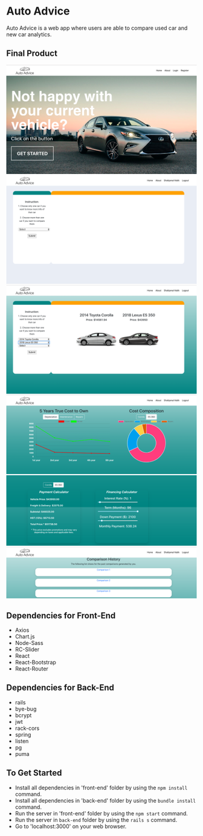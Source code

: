 # Auto Advice

Auto Advice is a web app where users are able to compare used car and new car analytics. 

## Final Product 

!["Homepage"](https://github.com/ShahjamalMalik/Auto-Advice/blob/master/front_end/src/images/Screen%20Shot%202019-03-18%20at%204.32.10%20PM.png)
!["Comparison Picker Page"](https://github.com/ShahjamalMalik/Auto-Advice/blob/master/front_end/src/images/Screen%20Shot%202019-03-18%20at%204.32.39%20PM.png)
!["Comparison Picker Page"](https://github.com/ShahjamalMalik/Auto-Advice/blob/master/front_end/src/images/Screen%20Shot%202019-03-18%20at%204.34.30%20PM.png)
!["Charts"](https://github.com/ShahjamalMalik/Auto-Advice/blob/master/front_end/src/images/Screen%20Shot%202019-03-18%20at%204.34.49%20PM.png)
!["Finance Calculator"](https://github.com/ShahjamalMalik/Auto-Advice/blob/master/front_end/src/images/Screen%20Shot%202019-03-18%20at%204.35.51%20PM.png)
!["Comparison History"](https://github.com/ShahjamalMalik/Auto-Advice/blob/master/front_end/src/images/Screen%20Shot%202019-03-18%20at%204.36.34%20PM.png)

## Dependencies for Front-End
- Axios
- Chart.js
- Node-Sass
- RC-Slider
- React
- React-Bootstrap
- React-Router

## Dependencies for Back-End
- rails
- bye-bug
- bcrypt
- jwt
- rack-cors
- spring
- listen
- pg
- puma

## To Get Started 
- Install all dependencies in 'front-end' folder by using the `npm install` command. 
- Install all dependencies in 'back-end' folder by using the `bundle install` command.
- Run the server in 'front-end' folder by using the `npm start` command.
- Run the server in `back-end` folder by using the `rails s` command.
- Go to 'localhost:3000' on your web browser.
